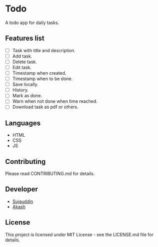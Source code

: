 # Todo

A todo app for daily tasks.

## Features list

- [ ] Task with title and description.
- [ ] Add task.
- [ ] Delete task.
- [ ] Edit task.
- [ ] Timestamp when created.
- [ ] Timestamp when to be done.
- [ ] Save locally.
- [ ] History.
- [ ] Mark as done.
- [ ] Warn when not done when time reached.
- [ ] Download task as pdf or others.

## Languages

- HTML
- CSS 
- JS

## Contributing

Please read CONTRIBUTING.md for details.

## Developer

- [Sujauddin](https://sujaudd1n.github.io)
- [Akash](https://github.com/XD69Z)

## License

This project is licensed under MIT License - see the LICENSE.md file for details.
